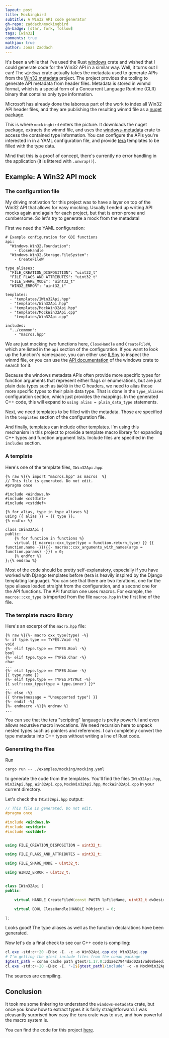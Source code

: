 ```yaml
---
layout: post
title: Mockingbird
subtitle: A Win32 API code generator
gh-repo: zaddach/mockingbird
gh-badge: [star, fork, follow]
tags: [win32]
comments: true
mathjax: true
author: Jonas Zaddach
---
```


It's been a while that I've used the Rust [windows](https://crates.io/crates/windows) crate and wished that I could generate code for the Win32 API in a similar way. Well, it turns out I can! The `windows` crate actually takes the metadata used to generate APIs from the [Win32 metadata](https://github.com/microsoft/win32metadata) project. The project provides the tooling to generate API metadata from header files. Metadata is stored in winmd format, which is a special form of a Concurrent Language Runtime (CLR) binary that contains only type information.

Microsoft has already done the laborous part of the work to index all Win32 API header files, and they are
publishing the resulting winmd file as a [nuget package](https://www.nuget.org/packages/Microsoft.Windows.SDK.Win32Metadata).

This is where `mockingbird` enters the picture. It downloads the nuget package, extracts the winmd file,  and uses the [windows-metadata](https://crates.io/crates/windows-metadata) crate to access the contained type information. You can configure the APIs you're interested in in a YAML configuration file, and provide [tera](https://keats.github.io/tera/docs/) templates to be filled with the type data.

Mind that this is a proof of concept, there's currently no error handling in the application (it is littered with `.unwrap()`).

## Example: A Win32 API mock

### The configuration file

My driving motivation for this project was to have a layer on top of the Win32 API that allows for easy mocking. Usually I ended up writing API mocks again and again for each project, but that is error-prone and cumbersome. So let's try to generate a mock from the metadata!

First we need the YAML configuration:
```
# Example configuration for GDI functions
api:
  "Windows.Win32.Foundation":
    - CloseHandle
  "Windows.Win32.Storage.FileSystem":
    - CreateFileW

type_aliases:
  "FILE_CREATION_DISPOSITION": "uint32_t"
  "FILE_FLAGS_AND_ATTRIBUTES": "uint32_t"
  "FILE_SHARE_MODE": "uint32_t"
  "WIN32_ERROR": "uint32_t"

templates:
  - "templates/IWin32Api.hpp"
  - "templates/Win32Api.hpp"
  - "templates/MockWin32Api.hpp"
  - "templates/MockWin32Api.cpp"
  - "templates/Win32Api.cpp"

includes:
  "../common":
    - "macros.hpp"
```

We are just mocking two functions here, `CloseHandle` and `CreateFileW`, which are listed in the `api` section of the configuration. If you want to look up the function's namespace, you can either use [ILSpy](https://github.com/icsharpcode/ILSpy) to inspect the winmd file, or you can use the [API documentation](https://microsoft.github.io/windows-docs-rs/) of the windows crate to search for it.

Because the windows metadata APIs often provide more specific types for function arguments that represent either flags or enumerations, but are just plain data types such as `DWORD` in the C headers, we need to alias those more specific types to their plain data type. That is done in the `type_aliases` configuration section, which just provides the mappings. In the generated C++ code, this will expand to `using alias = plain_data_type` statements.

Next, we need templates to be filled with the metadata. Those are specified in the `templates` section of the configuration file.

And finally, templates can include other templates. I'm using this mechanism in this project to provide a template macro library for expanding C++ types and function argument lists. Include files are specified in the `includes` section.

### A template

Here's one of the template files, `IWin32Api.hpp`:
```
{% raw %}{% import "macros.hpp" as macros  %}
// This file is generated. Do not edit.
#pragma once

#include <Windows.h>
#include <cstdint>
#include <cstddef>

{% for alias, type in type_aliases %}
using {{ alias }} = {{ type }};
{% endfor %}

class IWin32Api {
public:
    {% for function in functions %}
    virtual {{ macros::cxx_type(type = function.return_type) }} {{ function.name -}}({{- macros::cxx_arguments_with_names(args = function.params) -}}) = 0;
    {% endfor %}
};{% endraw %}
```

Most of the code should be pretty self-explanatory, especially if you have worked with Django templates before (tera is heavily inspired by the Django templating language). You can see that there are two iterations, one for the type aliases loaded straight from the configuration, and a second one for the API functions. The API function one uses macros. For example, the `macros::cxx_type` is imported from the file `macros.hpp` in the first line of the file.

### The template macro library
Here's an excerpt of the `macro.hpp` file:
```
{% raw %}{%- macro cxx_type(type) -%}
%- if type.type == TYPES.Void -%}
void
{%- elif type.type == TYPES.Bool -%}
bool
{%- elif type.type == TYPES.Char -%}
char
...
{%- elif type.type == TYPES.Name -%}
{{ type.name }}
{%- elif type.type == TYPES.PtrMut -%}
{{ self::cxx_type(type = type.inner) }}*
...
{%- else -%}
{{ throw(message = "Unsupported type") }}
{%- endif -%}
{%- endmacro -%}{% endraw %}
...
```

You can see that the tera "scripting" language is pretty powerful and even allows recursive macro invocations. We need recursion here to unpack nested types such as pointers and references. I can completely convert the type metadata into C++ types without writing a line of Rust code.

### Generating the files
Run
```
cargo run -- ./examples/mocking/mocking.yaml
```
to generate the code from the templates. You'll find the files `IWin32Api.hpp`, `Win32Api.hpp`, `Win32Api.cpp`, `MockWin32Api.hpp`, `MockWin32Api.cpp` in your current directory.

Let's check the `IWin32Api.hpp` output:
```c++
// This file is generated. Do not edit.
#pragma once

#include <Windows.h>
#include <cstdint>
#include <cstddef>


using FILE_CREATION_DISPOSITION = uint32_t;

using FILE_FLAGS_AND_ATTRIBUTES = uint32_t;

using FILE_SHARE_MODE = uint32_t;

using WIN32_ERROR = uint32_t;


class IWin32Api {
public:

    virtual HANDLE CreateFileW(const PWSTR lpFileName, uint32_t dwDesiredAccess, FILE_SHARE_MODE dwShareMode, SECURITY_ATTRIBUTES* lpSecurityAttributes, FILE_CREATION_DISPOSITION dwCreationDisposition, FILE_FLAGS_AND_ATTRIBUTES dwFlagsAndAttributes, HANDLE hTemplateFile) = 0;

    virtual BOOL CloseHandle(HANDLE hObject) = 0;

};
```

Looks good! The type aliases as well as the function declarations have been generated.

Now let's do a final check to see our C++ code is compiling:
```ps1
cl.exe -std:c++20 -EHsc -I. -c -o Win32Api.cpp.obj Win32Api.cpp
# I'm getting the gtest include files from the conan package
$gtest_path = conan cache path gtest/1.17.0:3d1ae27944dad02a17ad08beed39ed6081da8ac6
cl.exe -std:c++20 -EHsc -I. "-I${gtest_path}/include" -c -o MockWin32Api.cpp.obj MockWin32Api.cpp
```

The sources are compiling.

## Conclusion
It took me some tinkering to understand the `windows-metadata` crate, but once you know how to extract types it is fairly straightforward. I was pleasantly surprised how easy the `tera` crate was to use, and how powerful the macro system is.

You can find the code for this project [here](https://github.com/zaddach/mockingbird).
